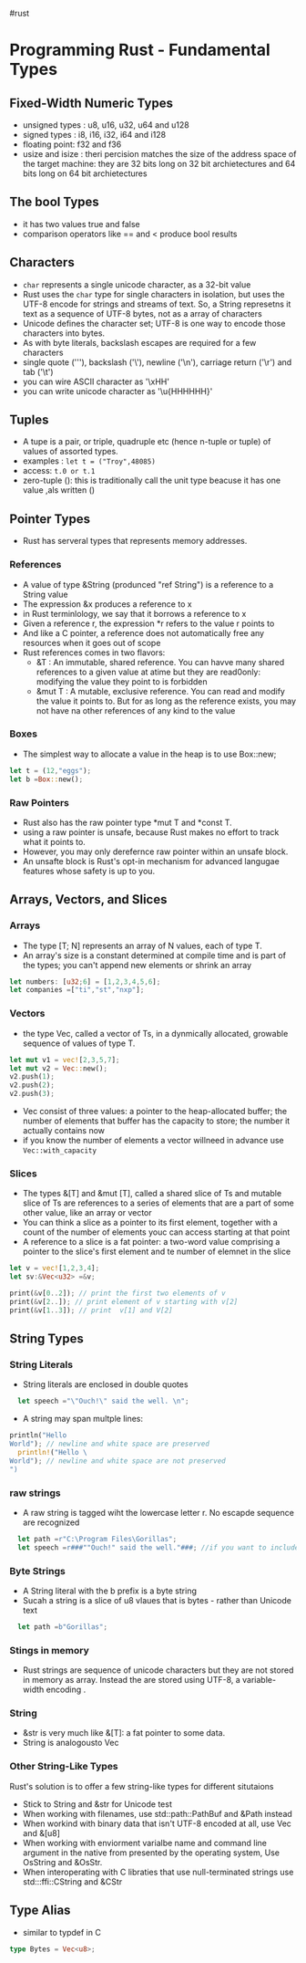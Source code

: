 #rust

# Programming Rust - Fundamental Types

## Fixed-Width Numeric Types

- unsigned types : u8, u16, u32, u64 and u128
- signed types : i8, i16, i32, i64 and i128
- floating point: f32 and f36
- usize and isize : theri percision matches the size of the address space of the target machine: they are 32 bits long on 32 bit archietectures and 64 bits long on 64 bit archietectures

## The bool Types

- it has two values true and false
- comparison operators like == and < produce bool results

## Characters

- `char` represents a single unicode character, as a 32-bit value
- Rust uses the `char` type for single characters in isolation, but uses the UTF-8 encode for strings and streams of text. So, a String represetns it text as a sequence of UTF-8 bytes, not as a array of characters
- Unicode defines the character set; UTF-8 is one way to encode those characters into bytes.
- As with byte literals, backslash escapes are required for a few characters
- single quote ('\''), backslash ('\\'), newline ('\n'), carriage return ('\r') and tab ('\t')
- you can wire ASCII character as '\xHH'
- you can write unicode character as '\u{HHHHHH}'

## Tuples

- A tupe is a pair, or triple, quadruple etc (hence n-tuple or tuple) of values of assorted types.
- examples : `let t = ("Troy",48085)`
- access: `t.0 or t.1`
- zero-tuple (): this is traditionally call the unit type beacuse it has one value ,als written ()

## Pointer Types

- Rust has serveral types that represents memory addresses.

### References

- A value of type &String (produnced "ref String") is a reference to a String value
- The expression &x produces a reference to x
- in Rust terminlology, we say that it borrows a reference to x
- Given a reference r, the expression \*r refers to the value r points to
- And like a C pointer, a reference does not automatically free any resources when it goes out of scope
- Rust references comes in two flavors:
  - &T : An immutable, shared reference. You can havve many shared references to a given value at atime but they are read0only: modifying the value they point to is forbidden
  - &mut T : A mutable, exclusive reference. You can read and modify the value it points to. But for as long as the reference exists, you may not have na other references of any kind to the value

### Boxes

- The simplest way to allocate a value in the heap is to use Box::new;

```rust
let t = (12,"eggs");
let b =Box::new();
```

### Raw Pointers

- Rust also has the raw pointer type *mut T and *const T.
- using a raw pointer is unsafe, because Rust makes no effort to track what it points to.
- However, you may only derefernce raw pointer within an unsafe block.
- An unsafte block is Rust's opt-in mechanism for advanced langugae features whose safety is up to you.

## Arrays, Vectors, and Slices

### Arrays

- The type [T; N] represents an array of N values, each of type T.
- An array's size is a constant determined at compile time and is part of the types; you can't append new elements or shrink an array

```rust
let numbers: [u32;6] = [1,2,3,4,5,6];
let companies =["ti","st","nxp"];
```

### Vectors

- the type Vec<T>, called a vector of Ts, in a dynmically allocated, growable sequence of values of type T.

```rust
let mut v1 = vec![2,3,5,7];
let mut v2 = Vec::new();
v2.push(1);
v2.push(2);
v2.push(3);
```

- Vec<T> consist of three values: a pointer to the heap-allocated buffer; the number of elements that buffer has the capacity to store; the number it actually contains now
- if you know the number of elements a vector willneed in advance use `Vec::with_capacity`

### Slices

- The types &[T] and &mut [T], called a shared slice of Ts and mutable slice of Ts are references to a series of elements that are a part of some other value, like an array or vector
- You can think a slice as a pointer to its first element, together with a count of the number of elements youc can access starting at that point
- A reference to a slice is a fat pointer: a two-word value comprising a pointer to the slice's first element and te number of elemnet in the slice

```rust
let v = vec![1,2,3,4];
let sv:&Vec<u32> =&v;

print(&v[0..2]); // print the first two elements of v
print(&v[2..]); // print element of v starting with v[2]
print(&v[1..3]); // print  v[1] and V[2]
```

## String Types

### String Literals

- String literals are enclosed in double quotes

```rust
  let speech ="\"Ouch!\" said the well. \n";
```

- A string may span multple lines:

```rust
println("Hello
World"); // newline and white space are preserved
  println!("Hello \
World"); // newline and white space are not preserved
")
```

### raw strings

- A raw string is tagged wiht the lowercase letter r. No escapde sequence are recognized

```rust
  let path =r"C:\Program Files\Gorillas";
  let speech =r###""Ouch!" said the well."###; //if you want to include quotes(")
```

### Byte Strings

- A String literal with the b prefix is a byte string
- Sucah a string is a slice of u8 vlaues that is bytes - rather than Unicode text

```rust
  let path =b"Gorillas";
```

### Stings in memory

- Rust strings are sequence of unicode characters but they are not stored in memory as array. Instead the are stored using UTF-8, a variable-width encoding .

### String

- &str is very much like &[T]: a fat pointer to some data.
- String is analogousto Vec<T>

### Other String-Like Types

Rust's solution is to offer a few string-like types for different situtaions

- Stick to String and &str for Unicode test
- When working with filenames, use std::path::PathBuf and &Path instead
- When workind with binary data that isn't UTF-8 encoded at all, use Vec<u8> and &[u8]
- When working with enviorment varialbe name and command line argument in the native from presented by the operating system, Use OsString and &OsStr.
- When interoperating with C libraties that use null-terminated strings use std:::ffi::CString and &CStr

## Type Alias

- similar to typdef in C

```rust
type Bytes = Vec<u8>;
```
